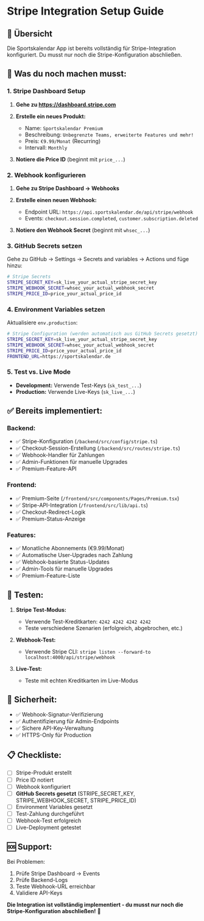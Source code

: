 # Stripe Integration Setup Guide

## 🎯 Übersicht

Die Sportskalendar App ist bereits vollständig für Stripe-Integration konfiguriert. Du musst nur noch die Stripe-Konfiguration abschließen.

## 🔧 Was du noch machen musst:

### 1. **Stripe Dashboard Setup**

1. **Gehe zu https://dashboard.stripe.com**
2. **Erstelle ein neues Produkt:**
   - Name: `Sportskalendar Premium`
   - Beschreibung: `Unbegrenzte Teams, erweiterte Features und mehr!`
   - Preis: `€9.99/Monat` (Recurring)
   - Intervall: `Monthly`

3. **Notiere die Price ID** (beginnt mit `price_...`)

### 2. **Webhook konfigurieren**

1. **Gehe zu Stripe Dashboard → Webhooks**
2. **Erstelle einen neuen Webhook:**
   - Endpoint URL: `https://api.sportskalendar.de/api/stripe/webhook`
   - Events: `checkout.session.completed`, `customer.subscription.deleted`

3. **Notiere den Webhook Secret** (beginnt mit `whsec_...`)

### 3. **GitHub Secrets setzen**

Gehe zu GitHub → Settings → Secrets and variables → Actions und füge hinzu:

```bash
# Stripe Secrets
STRIPE_SECRET_KEY=sk_live_your_actual_stripe_secret_key
STRIPE_WEBHOOK_SECRET=whsec_your_actual_webhook_secret
STRIPE_PRICE_ID=price_your_actual_price_id
```

### 4. **Environment Variables setzen**

Aktualisiere `env.production`:

```bash
# Stripe Configuration (werden automatisch aus GitHub Secrets gesetzt)
STRIPE_SECRET_KEY=sk_live_your_actual_stripe_secret_key
STRIPE_WEBHOOK_SECRET=whsec_your_actual_webhook_secret
STRIPE_PRICE_ID=price_your_actual_price_id
FRONTEND_URL=https://sportskalendar.de
```

### 5. **Test vs. Live Mode**

- **Development:** Verwende Test-Keys (`sk_test_...`)
- **Production:** Verwende Live-Keys (`sk_live_...`)

## ✅ Bereits implementiert:

### Backend:
- ✅ Stripe-Konfiguration (`/backend/src/config/stripe.ts`)
- ✅ Checkout-Session-Erstellung (`/backend/src/routes/stripe.ts`)
- ✅ Webhook-Handler für Zahlungen
- ✅ Admin-Funktionen für manuelle Upgrades
- ✅ Premium-Feature-API

### Frontend:
- ✅ Premium-Seite (`/frontend/src/components/Pages/Premium.tsx`)
- ✅ Stripe-API-Integration (`/frontend/src/lib/api.ts`)
- ✅ Checkout-Redirect-Logik
- ✅ Premium-Status-Anzeige

### Features:
- ✅ Monatliche Abonnements (€9.99/Monat)
- ✅ Automatische User-Upgrades nach Zahlung
- ✅ Webhook-basierte Status-Updates
- ✅ Admin-Tools für manuelle Upgrades
- ✅ Premium-Feature-Liste

## 🚀 Testen:

1. **Stripe Test-Modus:**
   - Verwende Test-Kreditkarten: `4242 4242 4242 4242`
   - Teste verschiedene Szenarien (erfolgreich, abgebrochen, etc.)

2. **Webhook-Test:**
   - Verwende Stripe CLI: `stripe listen --forward-to localhost:4000/api/stripe/webhook`

3. **Live-Test:**
   - Teste mit echten Kreditkarten im Live-Modus

## 🔐 Sicherheit:

- ✅ Webhook-Signatur-Verifizierung
- ✅ Authentifizierung für Admin-Endpoints
- ✅ Sichere API-Key-Verwaltung
- ✅ HTTPS-Only für Production

## 📋 Checkliste:

- [ ] Stripe-Produkt erstellt
- [ ] Price ID notiert
- [ ] Webhook konfiguriert
- [ ] **GitHub Secrets gesetzt** (STRIPE_SECRET_KEY, STRIPE_WEBHOOK_SECRET, STRIPE_PRICE_ID)
- [ ] Environment Variables gesetzt
- [ ] Test-Zahlung durchgeführt
- [ ] Webhook-Test erfolgreich
- [ ] Live-Deployment getestet

## 🆘 Support:

Bei Problemen:
1. Prüfe Stripe Dashboard → Events
2. Prüfe Backend-Logs
3. Teste Webhook-URL erreichbar
4. Validiere API-Keys

**Die Integration ist vollständig implementiert - du musst nur noch die Stripe-Konfiguration abschließen!** 🎉
